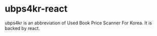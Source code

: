 # ubps4kr-react
ubps4kr is an abbreviation of Used Book Price Scanner For Korea. It is backed by react.
